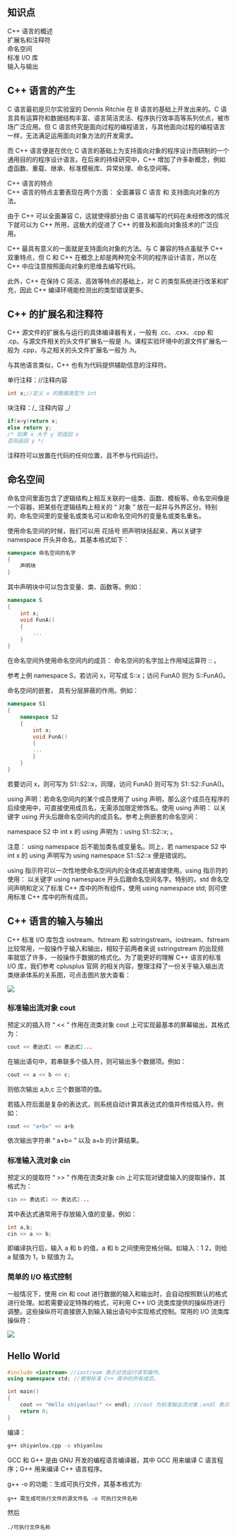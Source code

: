 ## 知识点  

C++ 语言的概述  
扩展名和注释符  
命名空间  
标准 I/O 库  
输入与输出  

## C++ 语言的产生  

C 语言最初是贝尔实验室的 Dennis Ritchie 在 B 语言的基础上开发出来的。C 语言具有运算符和数据结构丰富、语言简洁灵活、程序执行效率高等系列优点，被市场广泛应用。但 C 语言终究是面向过程的编程语言，与其他面向过程的编程语言一样，无法满足运用面向对象方法的开发需求。  

而 C++ 语言便是在优化 C 语言的基础上为支持面向对象的程序设计而研制的一个通用目的的程序设计语言。在后来的持续研究中，C++ 增加了许多新概念，例如虚函数、重载、继承、标准模板库、异常处理、命名空间等。  

C++ 语言的特点  
C++ 语言的特点主要表现在两个方面： 全面兼容 C 语言 和 支持面向对象的方法。  

由于 C++ 可以全面兼容 C，这就使得部分由 C 语言编写的代码在未经修改的情况下就可以为 C++ 所用，这极大的促进了 C++ 的普及和面向对象技术的广泛应用。  

C++ 最具有意义的一面就是支持面向对象的方法。与 C 兼容的特点虽赋予 C++ 双重特点，但 C 和 C++ 在概念上却是两种完全不同的程序设计语言，所以在 C++ 中应注意按照面向对象的思维去编写代码。  

此外，C++ 在保持 C 简洁、高效等特点的基础上，对 C 的类型系统进行改革和扩充，因此 C++ 编译环境能检测出的类型错误更多。  

## C++ 的扩展名和注释符

C++ 源文件的扩展名与运行的具体编译器有关，一般有 .cc、.cxx、.cpp 和 .cp。与源文件相关的头文件扩展名一般是 .h。课程实验环境中的源文件扩展名一般为 .cpp，与之相关的头文件扩展名一般为 .h。  

与其他语言类似，C++ 也有为代码提供辅助信息的注释符。

单行注释：//注释内容  

```cpp
int x;//定义 x 的数据类型为 int
```

块注释：/_ 注释内容 _/  

```cpp
if(x>y)return x;
else return y;
/* 如果 x 大于 y 则返回 x
否则返回 y */
```

注释符可以放置在代码的任何位置，且不参与代码运行。  

## 命名空间  

命名空间里面包含了逻辑结构上相互关联的一组类、函数、模板等。命名空间像是一个容器，把某些在逻辑结构上相关的 “ 对象 ” 放在一起并与外界区分。特别的，命名空间里的变量名或类名可以和命名空间外的变量名或类名重名。  

使用命名空间的时候，我们可以用 花括号 把声明块括起来，再以关键字 namespace 开头并命名，其基本格式如下：  

```cpp
namespace 命名空间的名字
{
    声明块
}
```

其中声明块中可以包含变量、类、函数等。例如：  

```cpp
namespace S
{
    int x;
    void FunA()
    {
        ...
    }
}
```

在命名空间外使用命名空间内的成员： 命名空间的名字加上作用域运算符 :: 。  

参考上例 namespace S，若访问 x，可写成 S::x；访问 FunA() 则为 S::FunA()。  

命名空间的嵌套， 具有分层屏蔽的作用。例如：  

```cpp
namespace S1
{
    namespace S2
    {
        int x;
        void FunA()
        {
        ...
        }
    }
}
```

若要访问 x，则可写为 S1::S2::x，同理，访问 FunA() 则可写为 S1::S2::FunA()。  

using 声明：若命名空间内的某个成员使用了 using 声明，那么这个成员在程序的后续使用中，可直接使用成员名，无需添加限定修饰名。使用 using 声明： 以关键字 using 开头后跟命名空间内的成员名。参考上例嵌套的命名空间：  

namespace S2 中 int x 的 using 声明为：using S1::S2::x; 。  

注意： using namespace 后不能加类名或变量名。同上，若 namespace S2 中 int x 的 using 声明写为 using namespace S1::S2::x 便是错误的。  

using 指示符可以一次性地使命名空间内的全体成员被直接使用。using 指示符的使用： 以关键字 using namespace 开头后跟命名空间名字。特别的，std 命名空间声明和定义了标准 C++ 库中的所有组件，使用 using namespace std; 则可使用标准 C++ 库中的所有成员。  

## C++ 语言的输入与输出  

C++ 标准 I/O 库包含 iostream、fstream 和 sstringstream。iostream、fstream 比较常用，一般操作于输入和输出，相较于前两者来说 sstringstream 的出现频率就低了许多，一般操作于数据的格式化。为了能更好的理解 C++ 语言的标准 I/O 库，我们参考 cplusplus 官网 的相关内容，整理注释了一份关于输入输出流类继承体系的关系图，可点击图片放大查看：  

![](./input-output.png)  

### 标准输出流对象 cout  

预定义的插入符 “ << ” 作用在流类对象 cout 上可实现最基本的屏幕输出，其格式为：  

```cpp
cout << 表达式1 << 表达式2...
```

在输出语句中，若串联多个插入符，则可输出多个数据项。例如：  

```cpp
cout << a << b << c;
```

则依次输出 a,b,c 三个数据项的值。  

若插入符后面是复杂的表达式，则系统自动计算其表达式的值并传给插入符。例如：  

```cpp
cout << "a+b=" << a+b
```

依次输出字符串 “ a+b= ” 以及 a+b 的计算结果。  

### 标准输入流对象 cin  

预定义的提取符 “ >> ” 作用在流类对象 cin 上可实现对键盘输入的提取操作，其格式为：  

```cpp
cin >> 表达式1 >> 表达式2...
```

其中表达式通常用于存放输入值的变量。例如：  

```cpp
int a,b;
cin >> a >> b;
```

即编译执行后，输入 a 和 b 的值，a 和 b 之间使用空格分隔。如输入：1 2，则给 a 赋值为 1，b 赋值为 2。  

### 简单的 I/O 格式控制  

一般情况下，使用 cin 和 cout 进行数据的输入和输出时，会自动按照默认的格式进行处理。如若需要设定特殊的格式，可利用 C++ I/O 流类库提供的操纵符进行调整。这些操纵符可直接嵌入到输入输出语句中实现格式控制。常用的 I/O 流类库操纵符：  

![](./io.png)  

## Hello World  

```cpp
#include <iostream> //iostream 表示对流运行读写操作。
using namespace std; //使用标准 C++ 库中的所有成员。

int main()
{
    cout << "Hello shiyanlou!" << endl; //cout 为标准输出流对象；endl 表示插入换行符，并刷新流。
    return 0;
}
```

编译：  

```sh
g++ shiyanlou.cpp -o shiyanlou
```

GCC 和 G++ 是由 GNU 开发的编程语言编译器，其中 GCC 用来编译 C 语言程序；G++ 用来编译 C++ 语言程序。  

g++ -o 的功能：生成可执行文件，其基本格式为:  

```
g++ 需生成可执行文件的源文件名 -o 可执行文件名称
```

然后  

```
./可执行文件名称
```